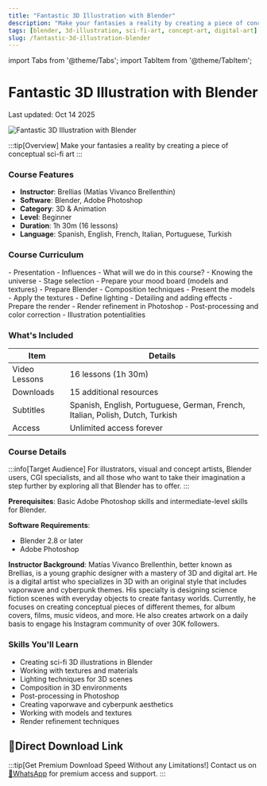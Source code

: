 ```yaml
---
title: "Fantastic 3D Illustration with Blender"
description: "Make your fantasies a reality by creating a piece of conceptual sci-fi art"
tags: [blender, 3d-illustration, sci-fi-art, concept-art, digital-art]
slug: /fantastic-3d-illustration-blender
---
```


import Tabs from '@theme/Tabs';
import TabItem from '@theme/TabItem';


# Fantastic 3D Illustration with Blender
Last updated: Oct 14 2025

![Fantastic 3D Illustration with Blender](https://imgproxy.domestika.org/unsafe/rt:fill/f:webp/s:480:270/plain/src://course-covers/000/001/702/1702-original.jpg?1611759401)


:::tip[Overview]
Make your fantasies a reality by creating a piece of conceptual sci-fi art
:::

### Course Features
- **Instructor**: Brellias (Matías Vivanco Brellenthin)
- **Software**: Blender, Adobe Photoshop
- **Category**: 3D & Animation
- **Level**: Beginner
- **Duration**: 1h 30m (16 lessons)
- **Language**: Spanish, English, French, Italian, Portuguese, Turkish

### Course Curriculum

<Tabs>
<TabItem value="unit1" label="U1: Introduction">
- Presentation
- Influences
- What will we do in this course?
</TabItem>
<TabItem value="unit2" label="U2: Preparing Everything">
- Knowing the universe
- Stage selection
- Prepare your mood board (models and textures)
</TabItem>
<TabItem value="unit3" label="U3: Creating the Part">
- Prepare Blender
- Composition techniques
- Present the models
- Apply the textures
- Define lighting
- Detailing and adding effects
</TabItem>
<TabItem value="unit4" label="U4: Refining the Render">
- Prepare the render
- Render refinement in Photoshop
- Post-processing and color correction
- Illustration potentialities
</TabItem>
</Tabs>

### What's Included

| Item | Details |
|------|---------|
| Video Lessons | 16 lessons (1h 30m) |
| Downloads | 15 additional resources |
| Subtitles | Spanish, English, Portuguese, German, French, Italian, Polish, Dutch, Turkish |
| Access | Unlimited access forever |

### Course Details

:::info[Target Audience]
For illustrators, visual and concept artists, Blender users, CGI specialists, and all those who want to take their imagination a step further by exploring all that Blender has to offer.
:::

**Prerequisites**: Basic Adobe Photoshop skills and intermediate-level skills for Blender.

**Software Requirements**:
- Blender 2.8 or later
- Adobe Photoshop

**Instructor Background**: Matías Vivanco Brellenthin, better known as Brellias, is a young graphic designer with a mastery of 3D and digital art. He is a digital artist who specializes in 3D with an original style that includes vaporwave and cyberpunk themes. His specialty is designing science fiction scenes with everyday objects to create fantasy worlds. Currently, he focuses on creating conceptual pieces of different themes, for album covers, films, music videos, and more. He also creates artwork on a daily basis to engage his Instagram community of over 30K followers.

### Skills You'll Learn

- Creating sci-fi 3D illustrations in Blender
- Working with textures and materials
- Lighting techniques for 3D scenes
- Composition in 3D environments
- Post-processing in Photoshop
- Creating vaporwave and cyberpunk aesthetics
- Working with models and textures
- Render refinement techniques

## 🚀Direct Download Link
:::tip[Get Premium Download Speed Without any Limitations!]
Contact us on [💬WhatsApp](https://wa.me/+8613237610083) for premium  access and support.
:::
